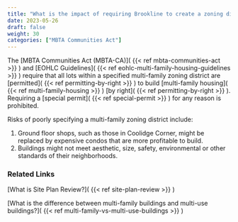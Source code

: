 ```yaml
---
title: "What is the impact of requiring Brookline to create a zoning district which allows multi-family housing as of right?"
date: 2023-05-26
draft: false
weight: 30
categories: ["MBTA Communities Act"]
---
```

The [MBTA Communities Act (MBTA-CA)]( {{< ref mbta-communities-act >}} ) and 
[EOHLC Guidelines]( {{< ref eohlc-multi-family-housing-guidelines >}} ) require that all 
lots within a specified multi-family zoning district are [permitted]( {{< ref permitting-by-right >}} ) 
to build [multi-family housing]( {{< ref multi-family-housing >}} ) [by right]( {{< ref permitting-by-right >}} ). 
Requiring a [special permit]( {{< ref special-permit >}} ) for any reason is prohibited.

Risks of poorly specifying a multi-family zoning district include:
1. Ground floor shops, such as those in Coolidge Corner, might be replaced by expensive condos that are more profitable to build.
2. Buildings might not meet aesthetic, size, safety, environmental or other standards of their neighborhoods.

### Related Links

[What is Site Plan Review?]( {{< ref site-plan-review >}} )

[What is the difference between multi-family buildings and multi-use buildings?]( {{< ref multi-family-vs-multi-use-buildings >}} ) 

